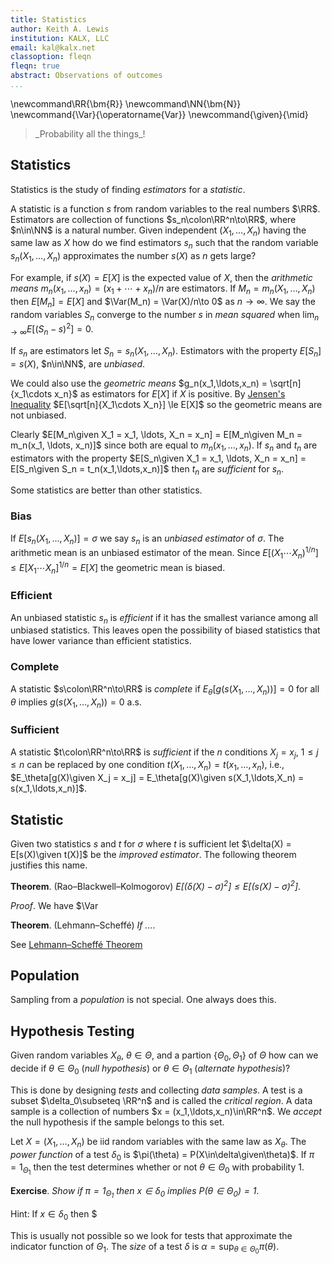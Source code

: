 ```yaml
---
title: Statistics
author: Keith A. Lewis
institution: KALX, LLC
email: kal@kalx.net
classoption: fleqn
fleqn: true
abstract: Observations of outcomes
...
```


\newcommand\RR{\bm{R}}
\newcommand\NN{\bm{N}}
\newcommand{\Var}{\operatorname{Var}}
\newcommand{\given}{\mid}

<blockquote>
_Probability all the things_!
</blockquote>

## Statistics

Statistics is the study of finding _estimators_ for a _statistic_.

A statistic is a function $s$ from random variables to the real numbers $\RR$.
Estimators are collection of functions $s_n\colon\RR^n\to\RR$, where $n\in\NN$
is a natural number.
Given independent $(X_1,\ldots, X_n)$ having the same law as $X$ how do we
find estimators $s_n$ such that the random variable $s_n(X_1,\ldots,X_n)$
approximates the number $s(X)$ as $n$ gets large?

For example, if $s(X) = E[X]$ is the expected value of $X$, then
the _arithmetic means_ $m_n(x_1,\ldots,x_n) = (x_1 + \cdots + x_n)/n$
are estimators. If $M_n = m_n(X_1,\ldots,X_n)$ then $E[M_n] = E[X]$
and $\Var(M_n) = \Var(X)/n\to 0$ as $n\to\infty$. We say
the random variables $S_n$ converge to the number $s$ in _mean squared_
when $\lim_{n\to\infty}E[(S_n - s)^2] = 0$.

If $s_n$ are estimators let $S_n = s_n(X_1,\ldots,X_n)$.
Estimators with the property $E[S_n] = s(X)$, $n\in\NN$, are _unbiased_.

We could also use the _geometric means_ $g_n(x_1,\ldots,x_n) =
\sqrt[n]{x_1\cdots x_n}$ as estimators for $E[X]$ if $X$ is positive.
By [Jensen's Inequality](prob.html#jensens-inequality")
$E[\sqrt[n]{X_1\cdots X_n}] \le E[X]$ so the geometric means are not unbiased.

Clearly $E[M_n\given X_1 = x_1, \ldots, X_n = x_n] = E[M_n\given M_n = m_n(x_1, \ldots, x_n)]$
since both are equal to $m_n(x_1, \ldots, x_n)$.
If $s_n$ and $t_n$ are estimators with the property $E[S_n\given X_1 = x_1, \ldots, X_n = x_n]
= E[S_n\given S_n = t_n(x_1,\ldots,x_n)]$ then $t_n$ are _sufficient_ for $s_n$.

Some statistics are better than other statistics.

### Bias

If $E[s_n(X_1,\ldots,X_n)] = \sigma$ we say $s_n$ is an _unbiased_
_estimator_ of $\sigma$. The arithmetic mean is an unbiased estimator of the mean.
Since $E[(X_1\cdots X_n)^{1/n}] \le E[X_1\cdots X_n]^{1/n} = E[X]$ the geometric
mean is biased.

### Efficient

An unbiased statistic $s_n$ is _efficient_ if it has the smallest variance
among all unbiased statistics. This leaves open the possibility of
biased statistics that have lower variance than efficient statistics.

### Complete

A statistic $s\colon\RR^n\to\RR$ is _complete_ if
$E_\theta[g(s(X_1,\ldots,X_n))] = 0$ for all $\theta$ implies $g(s(X_1,\ldots,X_n)) = 0$ a.s.

### Sufficient

A statistic $t\colon\RR^n\to\RR$ is _sufficient_ if the $n$ conditions $X_j = x_j$, $1\le j\le n$
can be replaced by one condition $t(X_1,\ldots,X_n) = t(x_1,\ldots,x_n)$, i.e.,
$E_\theta[g(X)\given X_j = x_j] = E_\theta[g(X)\given s(X_1,\ldots,X_n) = s(x_1,\ldots,x_n)]$.

## Statistic

Given two statistics $s$ and $t$ for $\sigma$ where $t$ is sufficient let $\delta(X) = E[s(X)\given t(X)]$
be the _improved estimator_. The following theorem justifies this name.

__Theorem__. (Rao–Blackwell–Kolmogorov) _$E[(\delta(X) - \sigma)^2] \le E[(s(X) - \sigma)^2]$_.

_Proof_. We have $\Var

__Theorem__. (Lehmann–Scheffé) _If ..._.

See [Lehmann–Scheffé Theorem](https://en.wikipedia.org/wiki/Lehmann%E2%80%93Scheff%C3%A9_theorem)

## Population

Sampling from a _population_ is not special. One always does this.

## Hypothesis Testing

Given random variables $X_\theta$, $\theta\in\Theta$, and a partion $\{\Theta_0,\Theta_1\}$ of
$\Theta$ how can we decide if $\theta\in\Theta_0$ (_null hypothesis_)
or $\theta\in\Theta_1$ (_alternate hypothesis_)?

This is done by designing _tests_ and collecting _data samples_.
A test is a subset $\delta_0\subseteq \RR^n$ and is called the _critical region_.
A data sample is a collection of numbers $x = (x_1,\ldots,x_n)\in\RR^n$. 
We _accept_ the null hypothesis if the sample belongs to this set.

Let $X = (X_1,\ldots,X_n)$ be iid random variables with the same law as $X_\theta$.
The _power function_ of a test $\delta_0$ is $\pi(\theta) = P(X\in\delta\given\theta)$.
If $\pi = 1_{\Theta_1}$ then the test determines whether or not $\theta\in\Theta_0$
with probability 1.

__Exercise__. _Show if $\pi = 1_{\Theta_1}$ then $x\in\delta_0$ implies $P(\theta\in\Theta_0) = 1$_.

Hint: If $x\in\delta_0$ then $

This is usually not possible so we look for tests that approximate the indicator function of $\Theta_1$.
The _size_ of a test $\delta$ is $\alpha = \sup_{\theta\in\Theta_0} \pi(\theta)$.
